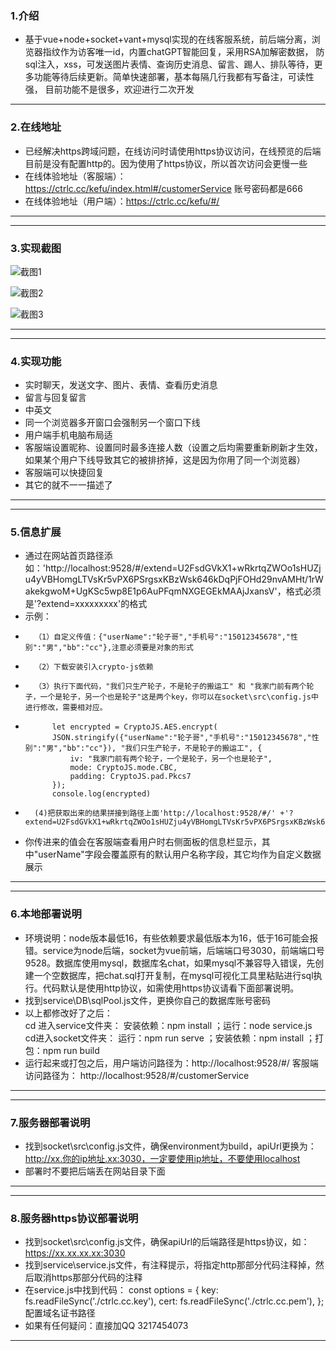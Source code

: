 ### 1.介绍

+	基于vue+node+socket+vant+mysql实现的在线客服系统，前后端分离，浏览器指纹作为访客唯一id，内置chatGPT智能回复，采用RSA加解密数据，
	防sql注入，xss，可发送图片表情、查询历史消息、留言、踢人、排队等待，更多功能等待后续更新。简单快速部署，基本每隔几行我都有写备注，可读性强，
	目前功能不是很多，欢迎进行二次开发

-------------------------------------------------------------------------------------------------
### 2.在线地址 
+    已经解决https跨域问题，在线访问时请使用https协议访问，在线预览的后端目前是没有配置http的。因为使用了https协议，所以首次访问会更慢一些
+	 在线体验地址（客服端）：https://ctrlc.cc/kefu/index.html#/customerService  账号密码都是666 
+	 在线体验地址（用户端）：https://ctrlc.cc/kefu/#/  		
-------------------------------------------------------------------------------------------------

-------------------------------------------------------------------------------------------------
### 3.实现截图
![截图1](https://47image.oss-cn-heyuan.aliyuncs.com/github/kefu/11.jpg)

![截图2](https://47image.oss-cn-heyuan.aliyuncs.com/github/kefu/12.jpg)

![截图3](https://47image.oss-cn-heyuan.aliyuncs.com/github/kefu/13.jpg)

-------------------------------------------------------------------------------------------------

-------------------------------------------------------------------------------------------------
### 4.实现功能 
+	 实时聊天，发送文字、图片、表情、查看历史消息
+	 留言与回复留言
+	 中英文
+    同一个浏览器多开窗口会强制另一个窗口下线
+	 用户端手机电脑布局适
+	 客服端设置昵称、设置同时最多连接人数（设置之后均需要重新刷新才生效，如果某个用户下线导致其它的被排挤掉，这是因为你用了同一个浏览器） 
+	 客服端可以快捷回复
+	 其它的就不一一描述了
-------------------------------------------------------------------------------------------------

-------------------------------------------------------------------------------------------------
### 5.信息扩展 
+	 通过在网站首页路径添如：'http://localhost:9528/#/extend=U2FsdGVkX1+wRkrtqZWOo1sHUZju4yVBHomgLTVsKr5vPX6PSrgsxKBzWsk646kDqPjFOHd29nvAMHt/1rWakekgwoM+UgKSc5wp8E1p6AuPFqmNXGEGEkMAAjJxansV'，格式必须是'?extend=xxxxxxxxx'的格式
+	 示例：
+	 	（1）自定义传值：{"userName":"轮子哥","手机号":"15012345678","性别":"男","bb":"cc"},注意必须要是对象的形式
+	 	（2）下载安装引入crypto-js依赖
+	 	（3）执行下面代码，"我们只生产轮子，不是轮子的搬运工" 和 "我家门前有两个轮子，一个是轮子，另一个也是轮子"这是两个key，你可以在socket\src\config.js中进行修改，需要相对应。
+			let encrypted = CryptoJS.AES.encrypt(
			JSON.stringify({"userName":"轮子哥","手机号":"15012345678","性别":"男","bb":"cc"}), "我们只生产轮子，不是轮子的搬运工", {
            	iv: "我家门前有两个轮子，一个是轮子，另一个也是轮子",
            	mode: CryptoJS.mode.CBC,
            	padding: CryptoJS.pad.Pkcs7
     		});
			console.log(encrypted)
+		(4)把获取出来的结果拼接到路径上面'http://localhost:9528/#/' +'?extend=U2FsdGVkX1+wRkrtqZWOo1sHUZju4yVBHomgLTVsKr5vPX6PSrgsxKBzWsk646kDqPjFOHd29nvAMHt/1rWakekgwoM+UgKSc5wp8E1p6AuPFqmNXGEGEkMAAjJxansV'
+	你传进来的值会在客服端查看用户时右侧面板的信息栏显示，其中"userName"字段会覆盖原有的默认用户名称字段，其它均作为自定义数据展示
-------------------------------------------------------------------------------------------------

-------------------------------------------------------------------------------------------------
### 6.本地部署说明
+	环境说明：node版本最低16，有些依赖要求最低版本为16，低于16可能会报错。service为node后端，socket为vue前端，后端端口号3030，前端端口号9528。数据库使用mysql，数据库名chat，如果mysql不兼容导入错误，先创建一个空数据库，把chat.sql打开复制，在mysql可视化工具里粘贴进行sql执行。代码默认是使用http协议，如需使用https协议请看下面部署说明。
+	找到service\DB\sqlPool.js文件，更换你自己的数据库账号密码  
+	以上都修改好了之后：  
	 	cd 进入service文件夹：  安装依赖：npm install  ；运行：node service.js  
		cd进入socket文件夹：    运行：npm run serve   ；安装依赖：npm install  ；打包：npm run build 
+	运行起来或打包之后，用户端访问路径为：http://localhost:9528/#/  客服端访问路径为： http://localhost:9528/#/customerService  
-------------------------------------------------------------------------------------------------

-------------------------------------------------------------------------------------------------
### 7.服务器部署说明
+	找到socket\src\config.js文件，确保environment为build，apiUrl更换为： http://xx.你的ip地址.xx:3030，一定要使用ip地址，不要使用localhost
+   部署时不要把后端丢在网站目录下面
-------------------------------------------------------------------------------------------------

-------------------------------------------------------------------------------------------------
### 8.服务器https协议部署说明
+	找到socket\src\config.js文件，确保apiUrl的后端路径是https协议，如：https://xx.xx.xx.xx:3030
+	找到service\service.js文件，有注释提示，将指定http那部分代码注释掉，然后取消https那部分代码的注释
+   在service.js中找到代码：
	const options = {
		key: fs.readFileSync('./ctrlc.cc.key'),
		cert: fs.readFileSync('./ctrlc.cc.pem'),
	};
	配置域名证书路径
+	如果有任何疑问：直接加QQ 3217454073 
-------------------------------------------------------------------------------------------------

